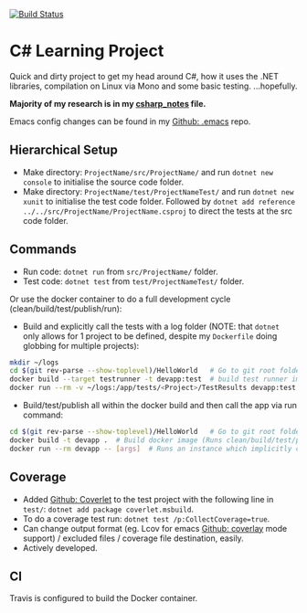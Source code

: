 [![Build Status](https://travis-ci.com/jackson15j/c_sharp_random_project_for_learning.svg?branch=master)](https://travis-ci.com/jackson15j/c_sharp_random_project_for_learning)

C# Learning Project
===================

Quick and dirty project to get my head around C#, how it uses the .NET
libraries, compilation on Linux via Mono and some basic testing. ...hopefully.

**Majority of my research is in my [csharp_notes] file.**

Emacs config changes can be found in my [Github: .emacs] repo.

Hierarchical Setup
------------------

* Make directory: `ProjectName/src/ProjectName/` and run `dotnet new console`
  to initialise the source code folder.
* Make directory: `ProjectName/test/ProjectNameTest/` and run `dotnet new
  xunit` to initialise the test code folder. Followed by `dotnet add reference
  ../../src/ProjectName/ProjectName.csproj` to direct the tests at the src code
  folder.

Commands
--------

* Run code: `dotnet run` from `src/ProjectName/` folder.
* Test code: `dotnet test` from `test/ProjectNameTest/` folder.

Or use the docker container to do a full development cycle
(clean/build/test/publish/run):

* Build and explicitly call the tests with a log folder (NOTE: that `dotnet`
  only allows for 1 project to be defined, despite my `Dockerfile` doing
  globbing for multiple projects):

```bash
mkdir ~/logs
cd $(git rev-parse --show-toplevel)/HelloWorld   # Go to git root folder.
docker build --target testrunner -t devapp:test  # build test runner image.
docker run --rm -v ~/logs:/app/tests/<Project>/TestResults devapp:test  # runs the test runner instance with log output.
```

* Build/test/publish all within the docker build and then call the app via run
  command:

```bash
cd $(git rev-parse --show-toplevel)/HelloWorld   # Go to git root folder.
docker build -t devapp .  # Build docker image (Runs clean/build/test/publish).
docker run --rm devapp -- [args]  # Runs an instance which implicitly calls `dotnet run`.
```

Coverage
--------

* Added [Github: Coverlet] to the test project with the following line in
  `test/`: `dotnet add package coverlet.msbuild`.
* To do a coverage test run: `dotnet test /p:CollectCoverage=true`.
* Can change output format (eg. Lcov for emacs [Github: coverlay] mode support)
  / excluded files / coverage file destination, easily.
* Actively developed.

CI
--

Travis is configured to build the Docker container.

[csharp_notes]: csharp_notes.md
[Github: .emacs]: https://github.com/jackson15j/dot_emacs
[Github: Coverlet]: https://github.com/tonerdo/coverlet
[Github: coverlay]: https://github.com/twada/coverlay.el
